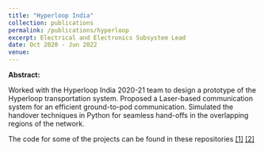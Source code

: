 ```yaml
---
title: "Hyperloop India"
collection: publications
permalink: /publications/hyperloop
excerpt: Electrical and Electronics Subsystem Lead
date: Oct 2020 - Jun 2022
venue:
---
```


**Abstract:**

Worked with the Hyperloop India 2020-21 team to design a prototype of the Hyperloop transportation system.
Proposed a Laser-based communication system for an efficient ground-to-pod communication.
Simulated the handover techniques in Python for seamless hand-offs in the overlapping regions of the network.

The code for some of the projects can be found in these repositories [[1]](https://github.com/vishwas1101/Handover-Simulation) [[2]](https://github.com/vishwas1101/State-Estimation) 
